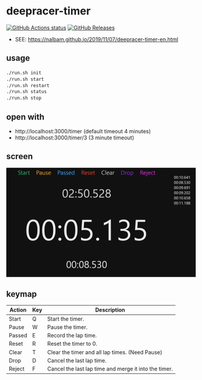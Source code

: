 # deepracer-timer

[![GitHub Actions status](https://github.com/nalbam/deepracer-timer/workflows/build/badge.svg)](https://github.com/nalbam/deepracer-timer/actions)
[![GitHub Releases](https://img.shields.io/github/release/nalbam/deepracer-timer.svg)](https://github.com/nalbam/deepracer-timer/releases)

* SEE: https://nalbam.github.io/2019/11/07/deepracer-timer-en.html

## usage

```bash
./run.sh init
./run.sh start
./run.sh restart
./run.sh status
./run.sh stop
```

## open with

* http://localhost:3000/timer (default timeout 4 minutes)
* http://localhost:3000/timer/3 (3 minute timeout)

## screen

![screen](images/screen.png)

## keymap

| Action  | Key | Description |
| ------- | --- | ----------- |
| Start   |  Q  | Start the timer. |
| Pause   |  W  | Pause the timer. |
| Passed  |  E  | Record the lap time. |
| Reset   |  R  | Reset the timer to 0. |
| Clear   |  T  | Clear the timer and all lap times. (Need Pause) |
| Drop    |  D  | Cancel the last lap time. |
| Reject  |  F  | Cancel the last lap time and merge it into the timer. |
